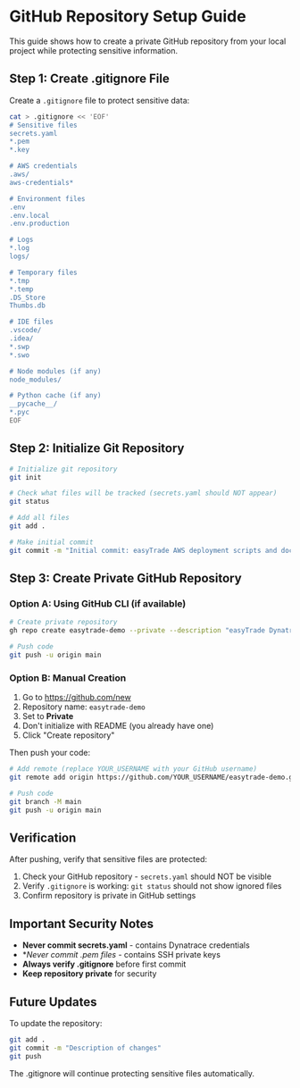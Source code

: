 # GitHub Repository Setup Guide

This guide shows how to create a private GitHub repository from your local project while protecting sensitive information.

## Step 1: Create .gitignore File

Create a `.gitignore` file to protect sensitive data:

```bash
cat > .gitignore << 'EOF'
# Sensitive files
secrets.yaml
*.pem
*.key

# AWS credentials
.aws/
aws-credentials*

# Environment files
.env
.env.local
.env.production

# Logs
*.log
logs/

# Temporary files
*.tmp
*.temp
.DS_Store
Thumbs.db

# IDE files
.vscode/
.idea/
*.swp
*.swo

# Node modules (if any)
node_modules/

# Python cache (if any)
__pycache__/
*.pyc
EOF
```

## Step 2: Initialize Git Repository

```bash
# Initialize git repository
git init

# Check what files will be tracked (secrets.yaml should NOT appear)
git status

# Add all files
git add .

# Make initial commit
git commit -m "Initial commit: easyTrade AWS deployment scripts and documentation"
```

## Step 3: Create Private GitHub Repository

### Option A: Using GitHub CLI (if available)
```bash
# Create private repository
gh repo create easytrade-demo --private --description "easyTrade Dynatrace demo application deployment scripts and documentation for AWS EC2"

# Push code
git push -u origin main
```

### Option B: Manual Creation
1. Go to https://github.com/new
2. Repository name: `easytrade-demo`
3. Set to **Private**
4. Don't initialize with README (you already have one)
5. Click "Create repository"

Then push your code:
```bash
# Add remote (replace YOUR_USERNAME with your GitHub username)
git remote add origin https://github.com/YOUR_USERNAME/easytrade-demo.git

# Push code
git branch -M main
git push -u origin main
```

## Verification

After pushing, verify that sensitive files are protected:

1. Check your GitHub repository - `secrets.yaml` should NOT be visible
2. Verify `.gitignore` is working: `git status` should not show ignored files
3. Confirm repository is private in GitHub settings

## Important Security Notes

- **Never commit secrets.yaml** - contains Dynatrace credentials
- **Never commit *.pem files** - contains SSH private keys
- **Always verify .gitignore** before first commit
- **Keep repository private** for security

## Future Updates

To update the repository:
```bash
git add .
git commit -m "Description of changes"
git push
```

The .gitignore will continue protecting sensitive files automatically.

